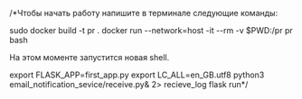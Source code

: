 /*Чтобы начать работу напишите в терминале следующие команды:

sudo docker build -t pr .
docker run --network=host -it --rm -v $PWD:/pr pr bash

На этом моменте запустится новая shell.

export FLASK_APP=first_app.py
export LC_ALL=en_GB.utf8 
python3 email_notification_sevice/receive.py& 2> recieve_log
flask run*/
